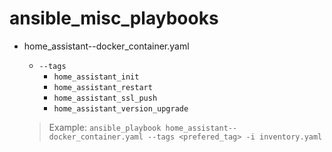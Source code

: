 # ansible_misc_playbooks

* home_assistant--docker_container.yaml
  * `--tags`
    * `home_assistant_init`
    * `home_assistant_restart`
    * `home_assistant_ssl_push`
    * `home_assistant_version_upgrade`
  
  >Example: `ansible_playbook home_assistant--docker_container.yaml --tags <prefered_tag> -i inventory.yaml`